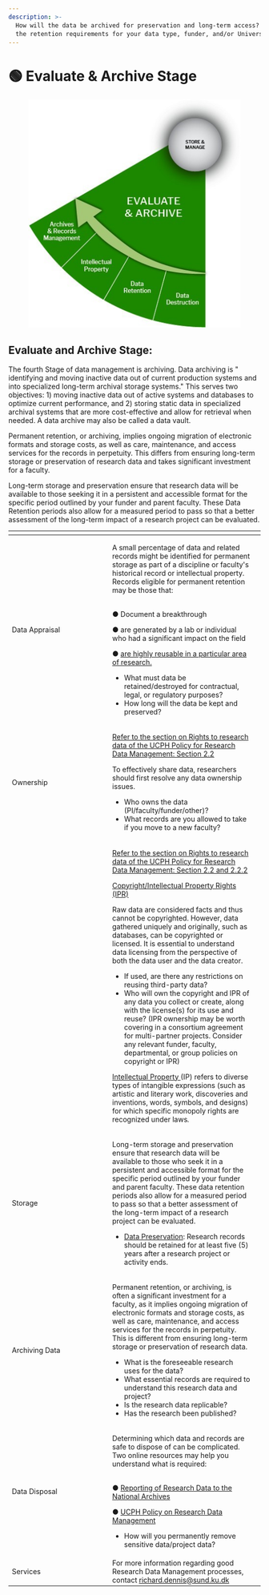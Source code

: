 ```yaml
---
description: >-
  How will the data be archived for preservation and long-term access?  What are
  the retention requirements for your data type, funder, and/or University?
---
```


# 🟢 Evaluate & Archive Stage

<figure><img src="../../../.gitbook/assets/p4.jpg" alt=""><figcaption></figcaption></figure>

## Evaluate and Archive Stage:

The fourth Stage of data management is archiving. Data archiving is " identifying and moving inactive data out of current production systems and into specialized long-term archival storage systems." This serves two objectives: 1) moving inactive data out of active systems and databases to optimize current performance, and 2) storing static data in specialized archival systems that are more cost-effective and allow for retrieval when needed. A data archive may also be called a data vault.&#x20;

Permanent retention, or archiving, implies ongoing migration of electronic formats and storage costs, as well as care, maintenance, and access services for the records in perpetuity. This differs from ensuring long-term storage or preservation of research data and takes significant investment for a faculty.

Long-term storage and preservation ensure that research data will be available to those seeking it in a persistent and accessible format for the specific period outlined by your funder and parent faculty. These Data Retention periods also allow for a measured period to pass so that a better assessment of the long-term impact of a research project can be evaluated.

<table data-header-hidden><thead><tr><th width="186.5"></th><th></th><th data-hidden></th></tr></thead><tbody><tr><td>Data Appraisal</td><td><p>A small percentage of data and related records might be identified for permanent storage as part of a discipline or faculty's historical record or intellectual property. Records eligible for permanent retention may be those that:<br><br></p><p>●      Document a breakthrough</p><p>●      are generated by a lab or individual who had a significant impact on the field</p><p>●      <a href="https://kunet.ku.dk/work-areas/research/data/data-preservation/executive-order/Pages/default.aspx">are highly reusable in a particular area of research.</a></p><ul><li>What must data be retained/destroyed for contractual, legal, or regulatory purposes?</li><li>How long will the data be kept and preserved?</li></ul></td><td></td></tr><tr><td>Ownership</td><td><p><a href="https://kunet.ku.dk/work-areas/research/data/Documents/UCPHPolicyforResearchDataManagement2022-EN.pdf">Refer to the section on Rights to research data of the UCPH Policy for Research Data Management: Section 2.2</a></p><p>To effectively share data, researchers should first resolve any data ownership issues.</p><ul><li>Who owns the data (PI/faculty/funder/other)?</li><li>What records are you allowed to take if you move to a new faculty?</li></ul></td><td></td></tr><tr><td></td><td><p><a href="https://kunet.ku.dk/work-areas/research/data/Documents/UCPHPolicyforResearchDataManagement2022-EN.pdf">Refer to the section on Rights to research data of the UCPH Policy for Research Data Management: Section 2.2 and 2.2.2</a></p><p><a href="https://fi.ku.dk/english/tech_trans/">Copyright/Intellectual Property Rights (IPR)</a></p><p>Raw data are considered facts and thus cannot be copyrighted. However, data gathered uniquely and originally, such as databases, can be copyrighted or licensed. It is essential to understand data licensing from the perspective of both the data user and the data creator.</p><ul><li>If used, are there any restrictions on reusing third-party data?</li><li>Who will own the copyright and IPR of any data you collect or create, along with the license(s) for its use and reuse? (IPR ownership may be worth covering in a consortium agreement for multi-partner projects. Consider any relevant funder, faculty, departmental, or group policies on copyright or IPR)</li></ul><p><a href="https://fi.ku.dk/english/tech_trans/">Intellectual Property </a>(IP) refers to diverse types of intangible expressions (such as artistic and literary work, discoveries and inventions, words, symbols, and designs) for which specific monopoly rights are recognized under laws<em>.</em></p></td><td></td></tr><tr><td>Storage</td><td><p>Long-term storage and preservation ensure that research data will be available to those who seek it in a persistent and accessible format for the specific period outlined by your funder and parent faculty. These data retention periods also allow for a measured period to pass so that a better assessment of the long-term impact of a research project can be evaluated.</p><ul><li><a href="https://kunet.ku.dk/work-areas/research/data/data-preservation/Pages/default.aspx">Data Preservation</a>: Research records should be retained for at least five (5) years after a research project or activity ends.</li></ul></td><td></td></tr><tr><td>Archiving Data</td><td><p>Permanent retention, or archiving, is often a significant investment for a faculty, as it implies ongoing migration of electronic formats and storage costs, as well as care, maintenance, and access services for the records in perpetuity. This is different from ensuring long-term storage or preservation of research data.</p><ul><li>What is the foreseeable research uses for the data?</li><li>What essential records are required to understand this research data and project?</li><li>Is the research data replicable?</li><li>Has the research been published?</li></ul></td><td></td></tr><tr><td>Data Disposal</td><td><p>Determining which data and records are safe to dispose of can be complicated. Two online resources may help you understand what is required:<br><br></p><p>●         <a href="https://kunet.ku.dk/work-areas/research/data/data-preservation/executive-order/Pages/default.aspx">Reporting of Research Data to the National Archives</a></p><p>●         <a href="https://kunet.ku.dk/work-areas/research/data/Documents/UCPHPolicyforResearchDataManagement2022-EN.pdf">UCPH Policy on Research Data Management</a></p><p></p><ul><li> How will you permanently remove sensitive data/project data?</li></ul></td><td></td></tr><tr><td>Services</td><td>For more information regarding good Research Data Management processes, contact <a href="mailto:richard.dennis@sund.ku.dk">richard.dennis@sund.ku.dk</a></td><td></td></tr></tbody></table>
